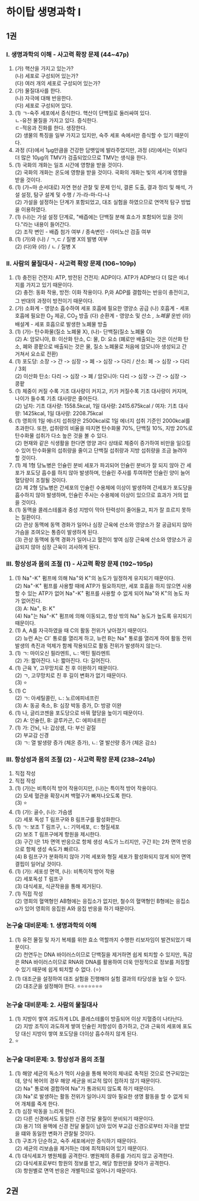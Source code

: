 # 하이탑 생명과학 I
## 1권
### I. 생명과학의 이해 - 사고력 확장 문제 (44~47p)
1. (가) 핵산을 가지고 있는가?  
(나) 세포로 구성되어 있는가?  
(다) 여러 개의 세포로 구성되어 있는가?  
2. (가) 물질대사를 한다.  
(나) 자극에 대해 반응한다.  
(다) 세포로 구성되어 있다.  
3. (1) ㄱ-숙주 세포에서 증식한다. 핵산이 단백질로 둘러싸여 있다.  
ㄴ-유전 물질을 가지고 있다. 증식한다.  
ㄷ-적응과 진화를 한다. 생장한다.  
(2) 생물의 특징을 일부 가지고 있지만, 숙주 세포 속에서만 증식할 수 있기 때문이다.  
4. 과정 (다)에서 1μg만큼을 건강한 담뱃잎에 발라주었지만, 과정 (라)에서는 이보다 더 많은 10μg의 TMV가 검출되었으므로 TMV는 생식을 한다.  
5. (1) 국화의 개화는 일조 시간에 영향을 받을 것이다.  
(2) 국화의 개화는 온도에 영향을 받을 것이다. 국화의 개화는 빛의 세기에 영향을 받을 것이다.  
6. (1) (가~마 순서대로) 자연 현상 관찰 및 문제 인식, 결론 도출, 결과 정리 및 해석, 가설 설정, 탐구 설계 및 수행 / 가-라-마-다-나  
(2) 가설을 설정하는 단계가 포함되었고, 대조 실험을 하였으므로 연역적 탐구 방법을 이용하였다.  
7. (1) (나)는 가설 설정 단계로, "배즙에는 단백질 분해 효소가 포함되어 있을 것이다."라는 내용이 들어간다.  
(2) 조작 변인 - 배즙 첨가 여부 / 종속변인 - 아미노산 검출 여부  
8. (1) (가)와 (나) / ㄱ,ㄷ / 질병 X의 발병 여부  
(2) (다)와 (라) / ㄴ / 질병 X 

### II. 사람의 물질대사 - 사고력 확장 문제 (106~109p)
1. (1) 충전된 건전지: ATP, 방전된 건전지: ADP이다. ATP가 ADP보다 더 많은 에너지를 가지고 있기 때문이다.  
(2) 충전: 동화 작용, 방전: 이화 작용이다. P<sub>i</sub>와 ADP를 결합하는 반응이 충전이고, 그 반대의 과정이 방전이기 때문이다.  
2. (가) 소화계 - 영양소 흡수하여 세포 호흡에 필요한 영양소 공급 (나) 호흡계 - 세포 호흡에 필요한 O<sub>2</sub> 제공, CO<sub>2</sub> 방출 (다) 순환계 - 영양소 및 산소 *, 노폐물* 운반 (라) 배설계 - 세포 호흡으로 발생한 노폐물 방출  
3. (1) (가)- 탄수화물(질소 노폐물 X), (나)- 단백질(질소 노폐물 O)  
(2) A: 암모니아, B: 이산화 탄소, C: 물, D: 요소 (폐로만 배출되는 것은 이산화 탄소, 폐와 콩팥으로 배출되는 것은 물, 질소 노폐물로 처음에 암모니아 생성되고 간 거쳐서 요소로 전환)  
4. (1) 포도당: 소장 -> 간 -> 심장 -> 폐 -> 심장 -> 다리 / 산소: 폐 -> 심장 -> 다리 / 3회  
(2) 이산화 탄소: 다리 -> 심장 -> 폐 / 암모니아: 다리 -> 심장 -> 간 -> 심장 -> 콩팥  
5. (1) 체중이 커질 수록 기초 대사량이 커지고, 키가 커질수록 기초 대사량이 커지며, 나이가 들수록 기초 대사량은 줄어든다.  
(2) 남자: 기초 대사량: 1558.5kcal, 1일 대사량: 2415.675kcal / 여자: 기초 대사량: 1425kcal, 1일 대사량: 2208.75kcal  
6. (1) 영희의 1일 에너지 섭취량은 2500kcal로 1일 에너지 섭취 기준인 2000kcal를 초과한다. 또한, 섭취량의 비율을 따지면 탄수화물 70%, 단백질 10%, 지방 20%로 탄수화물 섭취가 다소 높은 것을 볼 수 있다.  
(2) 현재와 같은 식생활을 한다면 영양 과다 상태로 체중이 증가하여 비만을 일으킬 수 있어 탄수화물의 섭취량을 줄이고 단백질 섭취량과 지방 섭취량을 조금 늘려야 할 것이다.  
7. (1) 제 1형 당뇨병은 인슐린 분비 세포가 파괴되어 인슐린 분비가 잘 되지 않아 간 세포가 포도당 흡수를 하지 않아 발생하며, 인슐린 주사를 투여하면 인슐린 양이 늘어 혈당량이 조절될 것이다.  
(2) 제 2형 당뇨병은 간세포의 인슐린 수용체에 이상이 발생하여 간세포가 포도당을 흡수하지 않아 발생하며, 인슐린 주사는 수용체에 이상이 있으므로 효과가 거의 없을 것이다.  
8. (1) 동맥을 콜레스테롤과 중성 지방이 막아 탄력성이 줄어들고, 피가 잘 흐르지 못하는 질환이다.  
(2) 관상 동맥에 동맥 경화가 일어나 심장 근육에 산소와 영양소가 잘 공급되지 않아 가슴을 조여오는 통증이 발생하게 된다.  
(3) 관상 동맥에 동맥 경화가 일어나고 혈전이 쌓여 심장 근육에 산소와 영양소가 공급되지 않아 심장 근육이 괴사하게 된다.  

### III. 항상성과 몸의 조절 (1) - 사고력 확장 문제 (192~195p)
1. (1) Na<sup>+</sup>-K<sup>+</sup> 펌프에 의해 Na<sup>+</sup>와 K<sup>+</sup>의 농도가 일정하게 유지되기 때문이다.  
(2) Na<sup>+</sup>-K<sup>+</sup> 펌프를 사용할 때에 ATP가 필요하지만, 세포 호흡을 하지 않으면 사용할 수 있는 ATP가 없어 Na<sup>+</sup>-K<sup>+</sup> 펌프를 사용할 수 없게 되어 Na<sup>+</sup>와 K<sup>+</sup>의 농도 차가 없어진다.  
(3) A: Na<sup>+</sup>, B: K<sup>+</sup>  
(4) Na<sup>+</sup>는 Na<sup>+</sup>-K<sup>+</sup> 펌프에 의해 이동되고, 항상 밖의 Na<sup>+</sup> 농도가 높도록 유지되기 때문이다.  
2. (1) A, A를 자극하였을 때 C의 활동 전위가 낮아졌기 때문이다.  
(2) 뉴런 A는 Cl<sup>-</sup> 통로를 열리게 하고, 뉴런 B는 Na<sup>+</sup> 통로를 열리게 하여 활동 전위 발생의 촉진과 억제가 함께 작용되므로 활동 전위가 발생하지 않는다.  
3. (1) ㄱ: 마이오신 필라멘트, ㄴ: 액틴 필라멘트  
(2) 가: 짧아진다. 나: 짧아진다. 다: 길어진다.  
4. (1) 근육 Y, 고무망치로 친 후 이완하기 때문이다.  
(2) ㄱ, 고무망치로 친 후 길이 변화가 없기 때문이다.  
(3) ⭐️  
5. (1) C  
(2) ㄱ: 아세틸콜린, ㄴ: 노르에피네프린  
(3) A: 동공 축소, B: 심장 박동 증가, D: 방광 이완  
6. (1) 나, 글리코젠을 포도당으로 바꿔 혈당을 높이기 때문이다.  
(2) A: 인슐린, B: 글루카곤, C: 에피네프린  
7. (1) 가: 간뇌, 나: 갑상샘, 다: 부신 겉질  
(2) 부교감 신경  
(3) ㄱ: 열 발생량 증가 (체온 증가), ㄴ: 열 발산량 증가 (체온 감소)  
### III. 항상성과 몸의 조절 (2) - 사고력 확장 문제 (238~241p)   
1. 직접 작성  
2. 직접 작성  
3. (1) (가)는 비특이적 방어 작용이지만, (나)는 특이적 방어 작용이다.  
(2) 모세 혈관을 확장시켜 백혈구가 빠져나오도록 한다.  
(3) ⭐️  
4. (1) (가): 골수, (나): 가슴샘  
(2) 세포 독성 T 림프구와 B 림프구를 활성화한다.  
5. (1) ㄱ: 보조 T 림프구, ㄴ: 기억세포, ㄷ: 형질세포  
(2) 보조 T 림프구에게 항원을 제시한다.  
(3) 구간 I은 1차 면역 반응으로 항체 생성 속도가 느리지만, 구간 II는 2차 면역 반응으로 항체 생성 속도가 빠르다.  
(4) B 림프구가 분화하지 않아 기억 세포와 형질 세포가 활성화되지 않게 되어 면역 결핍이 일어날 것이다.  
6. (1) (가): 세포성 면역, (나): 비특이적 방어 작용  
(2) 세포독성 T 림프구  
(3) 대식세포, 식균작용을 통해 제거된다.  
7. (1) 직접 작성  
(2) 영희의 혈액형인 AB형에는 응집소가 없지만, 철수의 혈액형인 B형에는 응집소 α가 있어 영희의 응집원 A와 응집 반응을 하기 때문이다.  
### 논구술 대비문제: 1. 생명과학의 이해
1. (1) 유전 물질 및 자기 복제를 위한 효소 역할까지 수행한 리보자임이 발견되었기 때문이다.  
(2) 천연두는 DNA 바이러스이므로 단백질을 제거하면 쉽게 퇴치할 수 있지만, 독감은 RNA 바이러스이므로 RNA와 DNA를 활용하여 더욱 안정적으로 정보를 저장할 수 있기 때문에 쉽게 퇴치할 수 없다. (⭐️)  
2. (1) 대조군을 설정하여 대조 실험을 진행해야 실험 결과의 타당성을 높일 수 있다.  
(2) 대조군을 설정해야 한다. ⭐️⭐️⭐️⭐️⭐️⭐️⭐️  
### 논구술 대비문제: 2. 사람의 물질대사
1. (1) 지방이 쌓여 과도하게 LDL 콜레스테롤이 방출되어 이상 지혈증이 나타난다.  
(2) 지방 조직이 과도하게 쌓여 인슐린 저항성이 증가하고, 간과 근육의 세포에 포도당 대신 지방이 쌓여 포도당을 더이상 흡수하지 않게 된다.  
2. ⭐️
### 논구술 대비문제: 3. 항상성과 몸의 조절
1. (1) 해양 세균의 독소가 먹이 사슬을 통해 복어의 체내로 축적된 것으로 연구되었는데, 양식 복어의 경우 해양 세균을 비교적 많이 접하지 않기 때문이다.  
(2) Na<sup>+</sup> 통로에 결합하여 Na<sup>+</sup>가 통과되지 않도록 하기 때문이다.  
(3) Na<sup>+</sup>로 발생하는 활동 전위가 일어나지 않아 필요한 생명 활동을 할 수 없게 되어 개체를 죽게 한다.  
2. (1) 심장 박동을 느리게 한다.  
(2) 다른 신경에서도 동일한 신경 전달 물질이 분비되기 때문이다.  
(3) 용기 1의 용액에 신경 전달 물질이 남아 있어 부교감 신경으로부터 자극을 받았을 떄와 동일한 변화가 관찰될 것이다.  
3. (1) 구조가 단순하고, 숙주 세포에서만 증식하기 때문이다.  
(2) 세균의 리보솜을 제거하는 데에 최적화되어 있기 때문이다.  
4. (1) 대식세포가 병원체를 공격한다. 병원체의 종류를 가리지 않고 공격한다.  
(2) 대식세포로부터 항원의 정보를 받고, 해당 항원만을 찾아가 공격한다.  
(3) 항원별로 면역 반응은 개별적으로 일어나기 때문이다.  
<!-- 1권 끝 -->
## 2권
